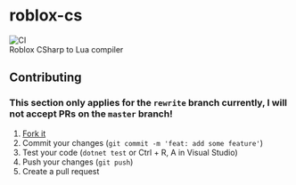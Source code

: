 # roblox-cs

![CI](https://github.com/roblox-csharp/roblox-cs/actions/workflows/tests.yml/badge.svg)  
Roblox CSharp to Lua compiler

## Contributing
### This section only applies for the `rewrite` branch currently, I will not accept PRs on the `master` branch!

1. [Fork it](https://github.com/roblox-csharp/roblox-cs/fork)
2. Commit your changes (`git commit -m 'feat: add some feature'`)
3. Test your code (`dotnet test` or Ctrl + R, A in Visual Studio)
4. Push your changes (`git push`)
5. Create a pull request

